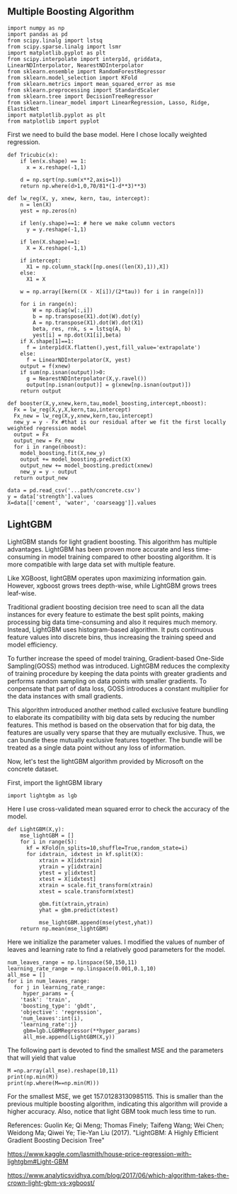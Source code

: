 ## Multiple Boosting Algorithm
```
import numpy as np
import pandas as pd
from scipy.linalg import lstsq
from scipy.sparse.linalg import lsmr
import matplotlib.pyplot as plt
from scipy.interpolate import interp1d, griddata, LinearNDInterpolator, NearestNDInterpolator
from sklearn.ensemble import RandomForestRegressor
from sklearn.model_selection import KFold
from sklearn.metrics import mean_squared_error as mse
from sklearn.preprocessing import StandardScaler
from sklearn.tree import DecisionTreeRegressor
from sklearn.linear_model import LinearRegression, Lasso, Ridge, ElasticNet
import matplotlib.pyplot as plt
from matplotlib import pyplot
```
First we need to build the base model. Here I chose locally weighted regression. 
```
def Tricubic(x):
    if len(x.shape) == 1:
      x = x.reshape(-1,1)

    d = np.sqrt(np.sum(x**2,axis=1))
    return np.where(d>1,0,70/81*(1-d**3)**3)
```

```
def lw_reg(X, y, xnew, kern, tau, intercept):
    n = len(X)
    yest = np.zeros(n)

    if len(y.shape)==1: # here we make column vectors
      y = y.reshape(-1,1)

    if len(X.shape)==1:
      X = X.reshape(-1,1)

    if intercept:
      X1 = np.column_stack([np.ones((len(X),1)),X])
    else:
      X1 = X

    w = np.array([kern((X - X[i])/(2*tau)) for i in range(n)])

    for i in range(n):          
        W = np.diag(w[:,i])
        b = np.transpose(X1).dot(W).dot(y)
        A = np.transpose(X1).dot(W).dot(X1)
        beta, res, rnk, s = lstsq(A, b)
        yest[i] = np.dot(X1[i],beta)
    if X.shape[1]==1:
      f = interp1d(X.flatten(),yest,fill_value='extrapolate')
    else:
      f = LinearNDInterpolator(X, yest)
    output = f(xnew) 
    if sum(np.isnan(output))>0:
      g = NearestNDInterpolator(X,y.ravel()) 
      output[np.isnan(output)] = g(xnew[np.isnan(output)])
    return output
```

```
def booster(X,y,xnew,kern,tau,model_boosting,intercept,nboost):
  Fx = lw_reg(X,y,X,kern,tau,intercept) 
  Fx_new = lw_reg(X,y,xnew,kern,tau,intercept)
  new_y = y - Fx #that is our residual after we fit the first locally weighted regression model
  output = Fx
  output_new = Fx_new
  for i in range(nboost):
    model_boosting.fit(X,new_y)
    output += model_boosting.predict(X)
    output_new += model_boosting.predict(xnew)
    new_y = y - output
  return output_new
```

```
data = pd.read_csv('...path/concrete.csv')
y = data['strength'].values
X=data[['cement', 'water', 'coarseagg']].values
```






## LightGBM
LightGBM stands for light gradient boosting. This algorithm has multiple advantages. LightGBM has been proven more accurate and less time-consuming in model training compared to other boosting algorithm. It is more compatible with large data set with multiple feature.

Like XGBoost, lightGBM operates upon maximizing information gain. However, xgboost grows trees depth-wise, while LightGBM grows trees leaf-wise.

Traditional gradient boosting decision tree need to scan all the data instances for every feature to estimate the best split points, making processing big data time-consuming and also it requires much memory. Instead, LightGBM uses histogram-based algorithm. It puts continuous feature values into discrete bins, thus increasing the training speed and model efficiency.

To further increase the speed of model training, Gradient-based One-Side Sampling(GOSS) method was introduced. LightGBM reduces the complexity of training procedure by keeping the data points with greater gradients and performs random sampling on data points with smaller gradients. To conpensate that part of data loss, GOSS introduces a constant multiplier for the data instances with small gradients.

This algorithm introduced another method called exclusive feature bundling to elaborate its compatibility with big data sets by reducing the number features. This method is based on the observation that for big data, the features are usually very sparse that they are mutually exclusive. Thus, we can bundle these mutually exclusive features together. The bundle will be treated as a single data point without any loss of information.

Now, let's test the lightGBM algorithm provided by Microsoft on the concrete dataset.

First, import the lightGBM library

```
import lightgbm as lgb
```
Here I use cross-validated mean squared error to check the accuracy of the model.
```
def LightGBM(X,y):
    mse_lightGBM = []
    for i in range(5):
      kf = KFold(n_splits=10,shuffle=True,random_state=i)
      for idxtrain, idxtest in kf.split(X):
          xtrain = X[idxtrain]
          ytrain = y[idxtrain]
          ytest = y[idxtest]
          xtest = X[idxtest]
          xtrain = scale.fit_transform(xtrain)
          xtest = scale.transform(xtest)

          gbm.fit(xtrain,ytrain)
          yhat = gbm.predict(xtest)

          mse_lightGBM.append(mse(ytest,yhat))
    return np.mean(mse_lightGBM)
```
Here we initialize the parameter values. I modified the values of number of leaves and learning rate to find a relatively good parameters for the model.
```
num_leaves_range = np.linspace(50,150,11)
learning_rate_range = np.linspace(0.001,0.1,10)
all_mse = []
for i in num_leaves_range:
  for j in learning_rate_range:
     hyper_params = {
    'task': 'train',
    'boosting_type': 'gbdt',
    'objective': 'regression',
    'num_leaves':int(i),
    'learning_rate':j}
     gbm=lgb.LGBMRegressor(**hyper_params)
     all_mse.append(LightGBM(X,y))
```
The following part is devoted to find the smallest MSE and the parameters that will yield that value
```
M =np.array(all_mse).reshape(10,11) 
print(np.min(M))
print(np.where(M==np.min(M)))
```
For the smallest MSE, we get 157.01283130985115. This is smaller than the previous multiple boosting algorithm, indicating this algorithm will provide a higher accuracy. 
Also, notice that light GBM took much less time to run.



References:
Guolin Ke; Qi Meng; Thomas Finely; Taifeng Wang; Wei Chen; Weidong Ma; Qiwei Ye; Tie-Yan Liu (2017). "LightGBM: A Highly Efficient Gradient Boosting Decision Tree"

https://www.kaggle.com/lasmith/house-price-regression-with-lightgbm#Light-GBM

https://www.analyticsvidhya.com/blog/2017/06/which-algorithm-takes-the-crown-light-gbm-vs-xgboost/



